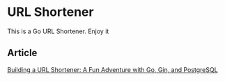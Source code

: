 # URL Shortener
This is a Go URL Shortener. Enjoy it

## Article
<a href="https://medium.com/towardsdev/building-a-url-shortener-a-fun-adventure-with-go-gin-and-postgresql-c5c4dd65fed8">Building a URL Shortener: A Fun Adventure with Go, Gin, and PostgreSQL</a>
